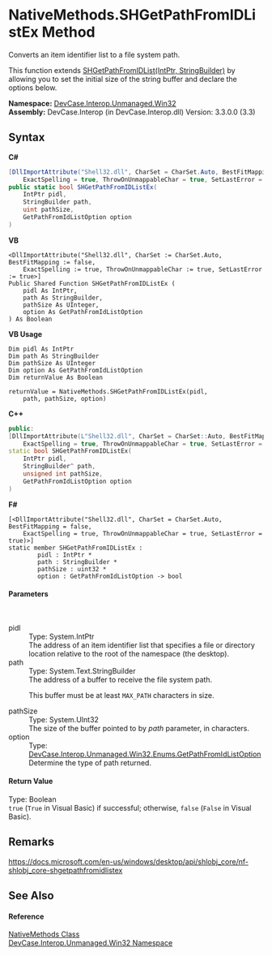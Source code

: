 # NativeMethods.SHGetPathFromIDListEx Method 
 

Converts an item identifier list to a file system path. 

 This function extends <a href="M_DevCase_Interop_Unmanaged_Win32_NativeMethods_SHGetPathFromIDList">SHGetPathFromIDList(IntPtr, StringBuilder)</a> by allowing you to set the initial size of the string buffer and declare the options below.

**Namespace:**&nbsp;<a href="N_DevCase_Interop_Unmanaged_Win32">DevCase.Interop.Unmanaged.Win32</a><br />**Assembly:**&nbsp;DevCase.Interop (in DevCase.Interop.dll) Version: 3.3.0.0 (3.3)

## Syntax

**C#**<br />
``` C#
[DllImportAttribute("Shell32.dll", CharSet = CharSet.Auto, BestFitMapping = false, 
	ExactSpelling = true, ThrowOnUnmappableChar = true, SetLastError = true)]
public static bool SHGetPathFromIDListEx(
	IntPtr pidl,
	StringBuilder path,
	uint pathSize,
	GetPathFromIdListOption option
)
```

**VB**<br />
``` VB
<DllImportAttribute("Shell32.dll", CharSet := CharSet.Auto, BestFitMapping := false, 
	ExactSpelling := true, ThrowOnUnmappableChar := true, SetLastError := true>]
Public Shared Function SHGetPathFromIDListEx ( 
	pidl As IntPtr,
	path As StringBuilder,
	pathSize As UInteger,
	option As GetPathFromIdListOption
) As Boolean
```

**VB Usage**<br />
``` VB Usage
Dim pidl As IntPtr
Dim path As StringBuilder
Dim pathSize As UInteger
Dim option As GetPathFromIdListOption
Dim returnValue As Boolean

returnValue = NativeMethods.SHGetPathFromIDListEx(pidl, 
	path, pathSize, option)
```

**C++**<br />
``` C++
public:
[DllImportAttribute(L"Shell32.dll", CharSet = CharSet::Auto, BestFitMapping = false, 
	ExactSpelling = true, ThrowOnUnmappableChar = true, SetLastError = true)]
static bool SHGetPathFromIDListEx(
	IntPtr pidl, 
	StringBuilder^ path, 
	unsigned int pathSize, 
	GetPathFromIdListOption option
)
```

**F#**<br />
``` F#
[<DllImportAttribute("Shell32.dll", CharSet = CharSet.Auto, BestFitMapping = false, 
	ExactSpelling = true, ThrowOnUnmappableChar = true, SetLastError = true)>]
static member SHGetPathFromIDListEx : 
        pidl : IntPtr * 
        path : StringBuilder * 
        pathSize : uint32 * 
        option : GetPathFromIdListOption -> bool 

```


#### Parameters
&nbsp;<dl><dt>pidl</dt><dd>Type: System.IntPtr<br />The address of an item identifier list that specifies a file or directory location relative to the root of the namespace (the desktop).</dd><dt>path</dt><dd>Type: System.Text.StringBuilder<br />The address of a buffer to receive the file system path. 

 This buffer must be at least `MAX_PATH` characters in size.</dd><dt>pathSize</dt><dd>Type: System.UInt32<br />The size of the buffer pointed to by *path* parameter, in characters.</dd><dt>option</dt><dd>Type: <a href="T_DevCase_Interop_Unmanaged_Win32_Enums_GetPathFromIdListOption">DevCase.Interop.Unmanaged.Win32.Enums.GetPathFromIdListOption</a><br />Determine the type of path returned.</dd></dl>

#### Return Value
Type: Boolean<br />`true` (`True` in Visual Basic) if successful; otherwise, `false` (`False` in Visual Basic).

## Remarks
<a href="https://docs.microsoft.com/en-us/windows/desktop/api/shlobj_core/nf-shlobj_core-shgetpathfromidlistex" target="_blank">https://docs.microsoft.com/en-us/windows/desktop/api/shlobj_core/nf-shlobj_core-shgetpathfromidlistex</a>

## See Also


#### Reference
<a href="T_DevCase_Interop_Unmanaged_Win32_NativeMethods">NativeMethods Class</a><br /><a href="N_DevCase_Interop_Unmanaged_Win32">DevCase.Interop.Unmanaged.Win32 Namespace</a><br />